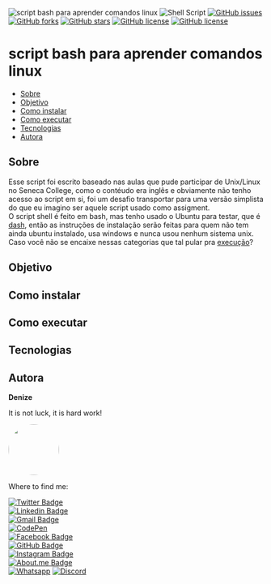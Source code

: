 ![script bash para aprender comandos linux](https://user-images.githubusercontent.com/46844031/168713297-dd16565f-1ff3-43ec-ad9e-94a239b287e3.png)
![Shell Script](https://img.shields.io/badge/shell_script-%23121011.svg?style=for-the-badge&logo=gnu-bash&logoColor=white)
[![GitHub issues](https://img.shields.io/github/issues/DeBaFig/script_aprende_shell)](https://github.com/DeBaFig/script_aprende_shell/issues)
[![GitHub forks](https://img.shields.io/github/forks/DeBaFig/script_aprende_shell)](https://github.com/DeBaFig/script_aprende_shell/network)
[![GitHub stars](https://img.shields.io/github/stars/DeBaFig/script_aprende_shell)](https://github.com/DeBaFig/script_aprende_shell/stargazers)
[![GitHub license](https://img.shields.io/github/license/DeBaFig/script_aprende_shell)](https://github.com/DeBaFig/script_aprende_shell/blob/master/LICENSE)
[![GitHub license](https://img.shields.io/github/license/DeBaFig/script_aprende_shell)](https://github.com/DeBaFig/script_aprende_shell/blob/master/LICENSE)

# script bash para aprender comandos linux


   * [Sobre](#sobre)
   * [Objetivo](#objetivo)
   * [Como instalar](#como-instalar)
   * [Como executar](#como-executar)
   * [Tecnologias](#tecnologias)
   * [Autora](#autora)
      

## Sobre

Esse script foi escrito baseado nas aulas que pude participar de Unix/Linux no Seneca College, como o contéudo era inglês e obviamente não tenho acesso ao script em si, foi um desafio transportar para uma versão simplista do que eu imagino ser aquele script usado como assigment.  
O script shell é feito em bash, mas tenho usado o Ubuntu para testar, que é [dash](https://wiki.ubuntu.com/DashAsBinSh?_ga=2.96359193.401602160.1652961653-720899494.1651369226), então as instruções de instalação serão feitas para quem não tem ainda ubuntu instalado, usa windows e nunca usou nenhum sistema unix.  
Caso você não se encaixe nessas categorias que tal pular pra [execução](#como-executar)?

## Objetivo
## Como instalar
## Como executar
## Tecnologias
## Autora

**Denize**

It is not luck, it is hard work!

<img style="border-radius: 50%;" src="https://user-images.githubusercontent.com/46844031/163518939-915f6e15-200a-4e9c-9f54-9bee6beec89b.jpg" width="100px;" alt=""/>

Where to find me:


[![Twitter Badge](https://img.shields.io/badge/Twitter-1DA1F2?style=for-the-badge&logo=twitter&logoColor=white)](https://twitter.com/Dbassi91)   
[![Linkedin Badge](https://img.shields.io/badge/LinkedIn-0077B5?style=for-the-badge&logo=linkedin&logoColor=white)](https://www.linkedin.com/in/dbfigueiredo/)   
[![Gmail Badge](	https://img.shields.io/badge/Gmail-D14836?style=for-the-badge&logo=gmail&logoColor=white)](mailto:denize.f.bassi@gmail.com)   
[![CodePen](https://img.shields.io/badge/Codepen-000000?style=for-the-badge&logo=codepen&logoColor=white)](https://codepen.io/debafig)   
[![Facebook Badge](https://img.shields.io/badge/Facebook-1877F2?style=for-the-badge&logo=facebook&logoColor=white)](https://www.facebook.com/d.bassi91/)   
[![GitHub Badge](https://img.shields.io/badge/GitHub-100000?style=for-the-badge&logo=github&logoColor=white)](https://github.com/DeBaFig)   
[![Instagram Badge](https://img.shields.io/badge/Instagram-E4405F?style=for-the-badge&logo=instagram&logoColor=white)](https://www.instagram.com/bassidenize/)   
[![About.me Badge](https://img.shields.io/badge/website-000000?style=for-the-badge&logo=About.me&logoColor=white)](https://debafig.github.io/me/)   
[![Whatsapp](https://img.shields.io/badge/WhatsApp-25D366?style=for-the-badge&logo=whatsapp&logoColor=white)](https://whatsa.me/5547988184372)
[![Discord](https://img.shields.io/badge/DeBaFig%235875-%237289DA.svg?style=for-the-badge&logo=discord&logoColor=white)](https://discordapp.com/users/DeBaFig#5875)
